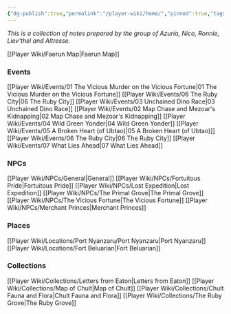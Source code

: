 ```yaml
---
{"dg-publish":true,"permalink":"/player-wiki/home/","pinned":true,"tags":["gardenEntry"],"noteIcon":""}
---
```


*This is a collection of notes prepared by the group of Azuria, Nico, Ronnie, Liev'thel and Altresse.*


[[Player Wiki/Faerun Map\|Faerun Map]]

### Events
[[Player Wiki/Events/01 The Vicious Murder on the Vicious Fortune\|01 The Vicious Murder on the Vicious Fortune]]
[[Player Wiki/Events/06 The Ruby City\|06 The Ruby City]]
[[Player Wiki/Events/03 Unchained Dino Race\|03 Unchained Dino Race]]
[[Player Wiki/Events/02 Map Chase and Mezoar's Kidnapping\|02 Map Chase and Mezoar's Kidnapping]]
[[Player Wiki/Events/04 Wild Green Yonder\|04 Wild Green Yonder]]
[[Player Wiki/Events/05 A Broken Heart (of Ubtao)\|05 A Broken Heart (of Ubtao)]]
[[Player Wiki/Events/06 The Ruby City\|06 The Ruby City]]
[[Player Wiki/Events/07 What Lies Ahead\|07 What Lies Ahead]]

### NPCs
[[Player Wiki/NPCs/General\|General]]
[[Player Wiki/NPCs/Fortuitous Pride\|Fortuitous Pride]]
[[Player Wiki/NPCs/Lost Expedition\|Lost Expedition]]
[[Player Wiki/NPCs/The Primal Grove\|The Primal Grove]]
[[Player Wiki/NPCs/The Vicious Fortune\|The Vicious Fortune]]
[[Player Wiki/NPCs/Merchant Princes\|Merchant Princes]]

### Places
[[Player Wiki/Locations/Port Nyanzaru/Port Nyanzaru\|Port Nyanzaru]]
[[Player Wiki/Locations/Fort Beluarian\|Fort Beluarian]]

### Collections
[[Player Wiki/Collections/Letters from Eaton\|Letters from Eaton]]
[[Player Wiki/Collections/Map of Chult\|Map of Chult]]
[[Player Wiki/Collections/Chult Fauna and Flora\|Chult Fauna and Flora]]
[[Player Wiki/Collections/The Ruby Grove\|The Ruby Grove]]


